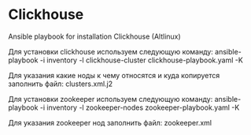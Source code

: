 # Clickhouse

Ansible playbook for installation Clickhouse (Altlinux) 

Для установки clickhouse используем следующую команду:
ansible-playbook -i inventory -l clickhouse-cluster clickhouse-playbook.yaml -K

Для указания какие ноды к чему относятся и куда копируется заполнить файл: clusters.xml.j2

Для установки zookeeper используем следующую команду:
ansible-playbook -i inventory -l zookeeper-nodes zookeeper-playbook.yaml -K

Для указания zookeeper нод заполнить файл: zookeeper.xml